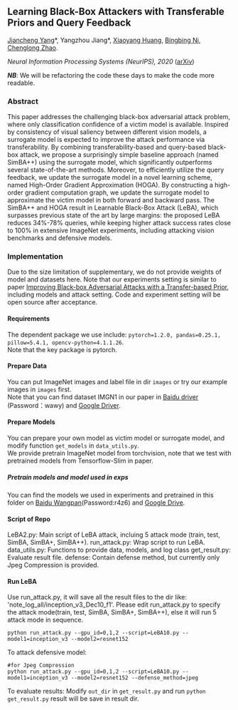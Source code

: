 ## Learning Black-Box Attackers with Transferable Priors and Query Feedback

[Jiancheng Yang](https://jiancheng-yang.com/)\*, Yangzhou Jiang\*, [Xiaoyang Huang](http://scholar.google.com/citations?user=Svw7X6kAAAAJ&hl=en), [Bingbing Ni](https://scholar.google.com/citations?user=eUbmKwYAAAAJ&hl=zh-CN), [Chenglong Zhao](https://scholar.google.com/citations?user=wl55lFoAAAAJ&hl=zh-CN).

*Neural Information Processing Systems (NeurIPS), 2020* ([arXiv](https://arxiv.org/abs/2010.11742))

***NB***: We will be refactoring the code these days to make the code more readable.

### Abstract
This paper addresses the challenging black-box adversarial attack problem, where only classification confidence of a victim model is available. Inspired by consistency of visual saliency between different vision models, a surrogate model is expected to improve the attack performance via transferability. By combining transferability-based and query-based black-box attack, we propose a surprisingly simple baseline approach (named SimBA++) using the surrogate model, which significantly outperforms several state-of-the-art methods. Moreover, to efficiently utilize the query feedback, we update the surrogate model in a novel learning scheme, named High-Order Gradient Approximation (HOGA). By constructing a high-order gradient computation graph, we update the surrogate model to approximate the victim model in both forward and backward pass. The SimBA++ and HOGA result in Learnable Black-Box Attack (LeBA), which surpasses previous state of the art by large margins: the proposed LeBA reduces 34%-78% queries, while keeping higher attack success rates close to 100% in extensive ImageNet experiments, including attacking vision benchmarks and defensive models.

### Implementation
Due to the size limitation of supplementary, we do not provide weights of model and datasets here.  Note that our experiments setting is similar to paper [Improving Black-box Adversarial Attacks with a Transfer-based Prior](https://arxiv.org/pdf/1906.06919.pdf), including models and attack setting. Code and experiment setting will be open source after acceptance.

#### Requirements 
The dependent package we use include: `pytorch=1.2.0, pandas=0.25.1, pillow=5.4.1, opencv-python=4.1.1.26`.  
Note that the key package is pytorch.



#### Prepare Data
You can put ImageNet images and label file in dir `images` or try our example images in `images` first.  
Note that you can find dataset IMGN1 in our paper in
[Baidu driver](https://pan.baidu.com/s/1nt5guRByhu-hVo-98fj0SA) (Password：wawy) and  [Google Driver](https://drive.google.com/file/d/1wMpxCPfloy13UlYxhFxM_5fn7Rr2kEPm/view?usp=sharing).

#### Prepare Models
You can prepare your own model as victim model or surrogate model, and  modify function `get_models` in `data_utils.py`.  
We provide pretrain ImageNet model from torchvision, note that we test with pretrained models from Tensorflow-Slim in paper.

##### Pretrain models and model used in exps 

You can find the models we used in experiments and pretrained in this folder on [Baidu Wangpan](https://pan.baidu.com/s/1--gi2rJagnGZ3kcY5vQKQg)(Password:r4z6) and [Google Drive](https://drive.google.com/file/d/11DHdogeJbunThQMP8PgORO7kcOggPSD-/view?usp=sharing).



#### Script of Repo
LeBA2.py: Main script of LeBA attack, incluing 5 attack mode (train, test, SimBA, SimBA+, SimBA++).
run_attack.py:  Wrap script to run LeBA.
data_utils.py: Functions to provide data, models, and log class
get_result.py: Evaluate result file.
defense: Contain defense method, but currently only Jpeg Compression is provided.

#### Run LeBA
Use run_attack.py, it will save all the result files to the dir like: 'note_log_all/inception_v3_Dec10_f1'. Please edit run_attack.py to specify the attack mode(train, test, SimBA, SimBA+, SimBA++), else it will run 5 attack mode in sequence.
```
python run_attack.py --gpu_id=0,1,2 --script=LeBA10.py --model1=inception_v3 --model2=resnet152
```

To attack defensive model:
```
#for Jpeg Compression
python run_attack.py --gpu_id=0,1,2 --script=LeBA10.py --model1=inception_v3 --model2=resnet152 --defense_method=jpeg
```

To evaluate results:
Modify `out_dir` in  `get_result.py`
and run `python get_result.py`
result will be save in result dir.




